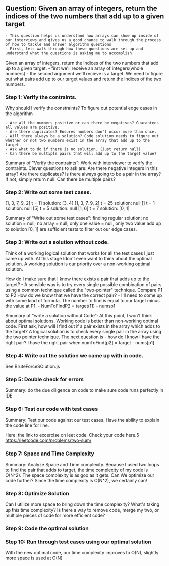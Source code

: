 ## Question: Given an array of integers, return the indices of the two numbers that add up to a given target

    - This question helps us understand how arrays can show up inside of our interviews and gives us a good chance to walk through the process of how to tackle and answer algorithm questions
    - First, lets walk through how these questions are set up and understand what the questions is asking me to accomplish.

Given an array of integers, return the indices of the two numbers that add up to a given target.
    - first we'll receive an array of integers(whole numbers)
    - the second argument we'll recieve is a target. We need to figure out what pairs add up to our target values and return the indices of the two numbers.

### Step 1: Verify the contraints.
Why should I verify the constraints? To figure out potential edge cases in the algorithm
 
    - Are all the numbers positive or can there be negatives? Guarantees all values are positive.
    - Are there duplicates? Ensures numbers don't occur more than once.
    - Will there always be a solution? Code solution needs to figure out whether or not two numbers exist in the array that add up to the target.
    - Ask what to do if there is no solution. (Just return null)
    - Can there be multiple pairs that will add up to the target value?

Summary of "Verify the contraints": Work with interviewer to verify the contraints. Clever questions to ask are: Are there negative integers in this array? Are there duplicates? Is there always going to be a pair in the array? If not, simply return null. Can there be multiple pairs?

### Step 2: Write out some test cases.
[1, 3, 7, 9, 2] t = 11 solution: [3, 4]
[1, 3, 7, 9, 2] t = 25 solution: null
[] t = 1 solution: null
[5] t = 5 solution: null
[1, 6] t = 7 solution: [0, 1]

Summary of "Write out some test cases": finding regular solution; no solution = null; no array = null; only one value = null, only two value add up to solution [0, 1] are sufficient tests to filter out our edge cases.

### Step 3: Write out a solution without code.
Think of a working logical solution that works for all the test cases I just came up with.
At this stage Idon't even want to think about the optimal solution. A working solution is our priority over a non-working optimal solution.

How do I make sure that I know there exists a pair that adds up to the target?
    - A sensible way is to try every single possible combination of pairs using a common technique called the "two-pointer" technique. Compare P1 to P2
How do we know that we have the correct pair?
    - I'll need to come up with some kind of formula. The number to find is equal to our target minus the value at P1. 
    - NumToFind[P2](10) = target(11) - nums[p1](1)

Smumary of "write a solution without Code": At this point, I won't think about optimal solutions. Working code is better than non-working optimal code. First ask, how will I find out if a pair exists in the array which adds to the target? A logical solution is to check every single pair in the array using the two pointer technique. The next question is - how do I know I have the right pair? I have the right pair when numToFind[p2] = target - nums[p1]

### Step 4: Write out the solution we came up with in code.
See BruteForceSOlution.js

### Step 5: Double check for errors
Summary: do the due diligence on code to make sure code runs perfectly in IDE

### Step 6: Test our code with test cases
Summary: Test our code against our test cases. Have the ability to explain the code line for line.

Here: the link to excercise on leet code. Check your code here.5
https://leetcode.com/problems/two-sum/

### Step 7: Space and Time Complexity
Summary: Analyze Space and Time complexity. Because I used two loops to find the pair that adds to target, the time complexity of my code is O(N^2). The space complexity is as goo as it gets. Can We optimize our code further? Since the time complexity is O(N^2), we certainly can!

### Step 8: Optimize Solution
Can I utilize more space to bring down the time complexity?
What's taking up this time complexity?
Is there a way to remove code, merge my two, or multiple pieces of code for more efficient code?

### Step 9: Code the optimal solution

### Step 10: Run through test cases using our optimal solution
With the new optimal code, our time complexity improves to O(N), slightly more space is used at O(N)